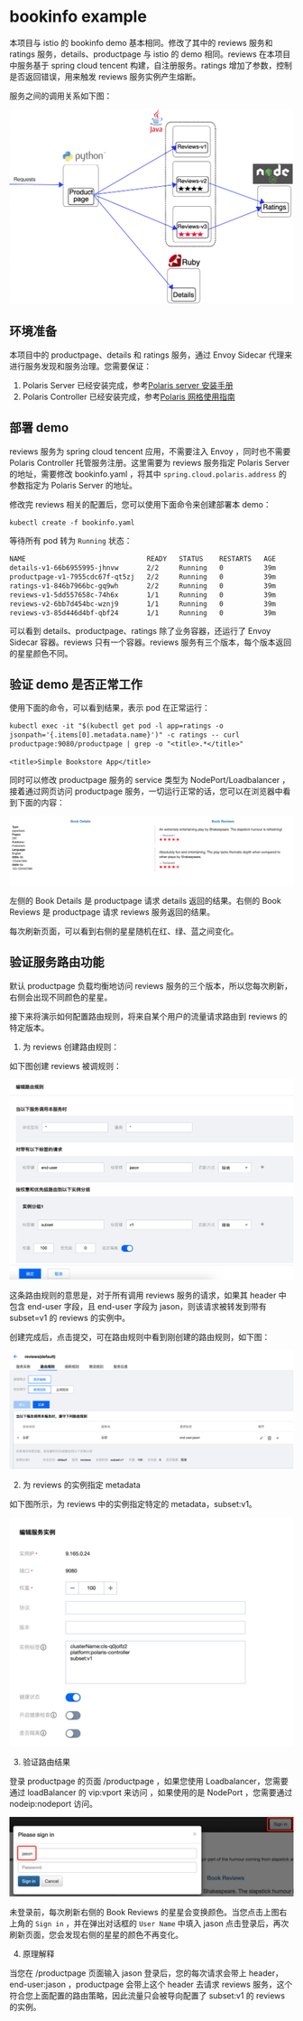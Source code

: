 # bookinfo example

本项目与 istio 的 bookinfo demo 基本相同。修改了其中的 reviews 服务和 ratings 服务，details、productpage 与 istio 的 demo 相同。reviews 在本项目中服务基于 spring cloud tencent 构建，自注册服务。ratings 增加了参数，控制是否返回错误，用来触发 reviews 服务实例产生熔断。

服务之间的调用关系如下图：

![image](pic/arch.png)


## 环境准备

本项目中的 productpage、details 和 ratings 服务，通过 Envoy Sidecar 代理来进行服务发现和服务治理。您需要保证：

1. Polaris Server 已经安装完成，参考[Polaris server 安装手册](https://github.com/PolarisMesh/website/blob/main/docs/zh/doc/%E5%BF%AB%E9%80%9F%E5%85%A5%E9%97%A8/%E5%AE%89%E8%A3%85%E6%9C%8D%E5%8A%A1%E7%AB%AF.md)
2. Polaris Controller 已经安装完成，参考[Polaris 网格使用指南](https://github.com/PolarisMesh/website/blob/main/docs/zh/doc/%E5%BF%AB%E9%80%9F%E5%85%A5%E9%97%A8/%E4%BD%BF%E7%94%A8k8s%E5%92%8C%E6%9C%8D%E5%8A%A1%E7%BD%91%E6%A0%BC.md)

## 部署 demo

reviews 服务为 spring cloud tencent 应用，不需要注入 Envoy ，同时也不需要 Polaris Controller 托管服务注册。这里需要为 reviews 服务指定 Polaris Server 的地址，需要修改 bookinfo.yaml ，将其中 `spring.cloud.polaris.address` 的参数指定为 Polaris Server 的地址。

修改完 reviews 相关的配置后，您可以使用下面命令来创建部署本 demo：

```
kubectl create -f bookinfo.yaml
```

等待所有 pod 转为 `Running` 状态：
```
NAME                              READY   STATUS    RESTARTS   AGE
details-v1-66b6955995-jhnvw       2/2     Running   0          39m
productpage-v1-7955cdc67f-qt5zj   2/2     Running   0          39m
ratings-v1-846b7966bc-gq9wh       2/2     Running   0          39m
reviews-v1-5dd557658c-74h6x       1/1     Running   0          39m
reviews-v2-6bb7d454bc-wznj9       1/1     Running   0          39m
reviews-v3-85d446d4bf-qbf24       1/1     Running   0          39m
```

可以看到 details、productpage、ratings 除了业务容器，还运行了 Envoy Sidecar 容器。reviews 只有一个容器。reviews 服务有三个版本，每个版本返回的星星颜色不同。

## 验证 demo 是否正常工作

使用下面的命令，可以看到结果，表示 pod 在正常运行：

```
kubectl exec -it "$(kubectl get pod -l app=ratings -o jsonpath='{.items[0].metadata.name}')" -c ratings -- curl productpage:9080/productpage | grep -o "<title>.*</title>"

<title>Simple Bookstore App</title>
```

同时可以修改 productpage 服务的 service 类型为 NodePort/Loadbalancer ，接着通过网页访问 productpage 服务，一切运行正常的话，您可以在浏览器中看到下面的内容：

![image](pic/productpage.png)

左侧的 Book Details 是 productpage 请求 details 返回的结果。右侧的 Book Reviews 是 productpage 请求 reviews 服务返回的结果。

每次刷新页面，可以看到右侧的星星随机在红、绿、蓝之间变化。

## 验证服务路由功能

默认 productpage 负载均衡地访问 reviews 服务的三个版本，所以您每次刷新，右侧会出现不同颜色的星星。

接下来将演示如何配置路由规则，将来自某个用户的流量请求路由到 reviews 的特定版本。

1. 为 reviews 创建路由规则：

如下图创建 reviews 被调规则：

![image](pic/rule.png)

这条路由规则的意思是，对于所有调用 reviews 服务的请求，如果其 header 中 包含 end-user 字段，且 end-user 字段为 jason，则该请求被转发到带有 subset=v1 的 reviews 的实例中。

创建完成后，点击提交，可在路由规则中看到刚创建的路由规则，如下图：

![image](pic/rule_res.png)

2. 为 reviews 的实例指定 metadata

如下图所示，为 reviews 中的实例指定特定的 metadata，subset:v1。

![image](pic/ins_meta.png)

3. 验证路由结果

登录 productpage 的页面 /productpage ，如果您使用 Loadbalancer，您需要通过 loadBalancer 的 vip:vport 来访问 ，如果使用的是 NodePort ，您需要通过 nodeip:nodeport 访问。

![image](pic/login.png)

未登录前，每次刷新右侧的 Book Reviews 的星星会变换颜色。当您点击上图右上角的 `Sign in` ，并在弹出对话框的 `User Name` 中填入 jason 点击登录后，再次刷新页面，您会发现右侧的星星的颜色不再变化。

4. 原理解释

当您在 /productpage 页面输入 jason 登录后，您的每次请求会带上 header，end-user:jason ，productpage 会带上这个 header 去请求 reviews 服务，这个符合您上面配置的路由策略，因此流量只会被导向配置了 subset:v1 的 reviews 的实例。
